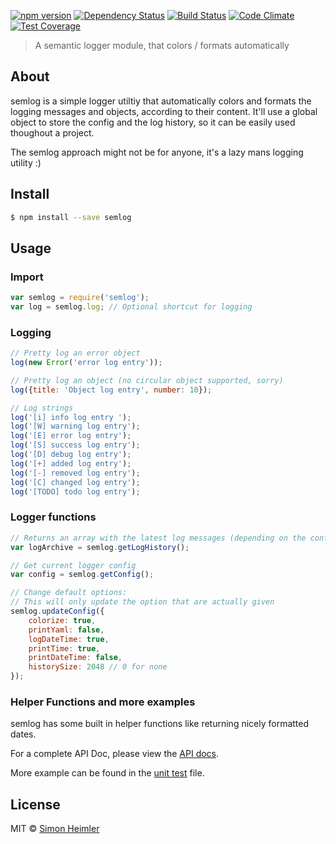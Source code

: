 [![npm version](https://img.shields.io/npm/v/semlog.svg?style=flat)](https://www.npmjs.com/package/semlog)
[![Dependency Status](https://img.shields.io/david/Fannon/semlog.svg?style=flat)](https://david-dm.org/Fannon/semlog)
[![Build Status](https://img.shields.io/travis/Fannon/semlog.svg?style=flat)](http://travis-ci.org/Fannon/semlog)
[![Code Climate](https://codeclimate.com/github/Fannon/semlog/badges/gpa.svg)](https://codeclimate.com/github/Fannon/semlog)
[![Test Coverage](https://codeclimate.com/github/Fannon/semlog/badges/coverage.svg)](https://codeclimate.com/github/Fannon/semlog)
> A semantic logger module, that colors / formats automatically

## About
semlog is a simple logger utiltiy that automatically colors and formats the logging messages and objects, according to their content. 
It'll use a global object to store the config and the log history, so it can be easily used thoughout a project.

The semlog approach might not be for anyone, it's a lazy mans logging utility :)

## Install
```sh
$ npm install --save semlog
```

## Usage
### Import 
```javascript
var semlog = require('semlog');
var log = semlog.log; // Optional shortcut for logging
```

### Logging
```javascript
// Pretty log an error object
log(new Error('error log entry'));

// Pretty log an object (no circular object supported, sorry)
log({title: 'Object log entry', number: 10});

// Log strings
log('[i] info log entry ');
log('[W] warning log entry');
log('[E] error log entry');
log('[S] success log entry');
log('[D] debug log entry');
log('[+] added log entry');
log('[-] removed log entry');
log('[C] changed log entry');
log('[TODO] todo log entry');
```

### Logger functions
```javascript
// Returns an array with the latest log messages (depending on the config.
var logArchive = semlog.getLogHistory();

// Get current logger config
var config = semlog.getConfig();

// Change default options:
// This will only update the option that are actually given
semlog.updateConfig({
    colorize: true,
    printYaml: false,
    logDateTime: true,
    printTime: true,
    printDateTime: false,
    historySize: 2048 // 0 for none
});
```

### Helper Functions and more examples
semlog has some built in helper functions like returning nicely formatted dates.

For a complete API Doc, please view the [API docs](https://cdn.rawgit.com/Fannon/semlog/master/doc/).

More example can be found in the [unit test](https://github.com/Fannon/semlog/blob/master/test/test.spec.js) file.

## License
MIT © [Simon Heimler](http://www.fannon.de)

[npm-image]: https://badge.fury.io/js/semlog.svg
[npm-url]: https://npmjs.org/package/semlog
[travis-image]: https://travis-ci.org/Fannon/semlog.svg?branch=master
[travis-url]: https://travis-ci.org/Fannon/semlog
[daviddm-image]: https://david-dm.org/Fannon/semlog.svg?theme=shields.io
[daviddm-url]: https://david-dm.org/Fannon/semlog
